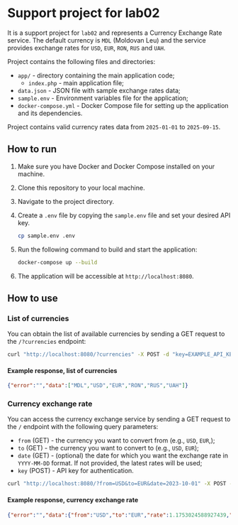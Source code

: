 # Support project for lab02

It is a support project for `lab02` and represents a Currency Exchange Rate service. The default currency is `MDL` (Moldovan Leu) and the service provides exchange rates for `USD`, `EUR`, `RON`, `RUS` and `UAH`.

Project contains the following files and directories:

- `app/` - directory containing the main application code;
  - `index.php` - main application file;
- `data.json` - JSON file with sample exchange rates data;
- `sample.env` - Environment variables file for the application;
- `docker-compose.yml` - Docker Compose file for setting up the application and its dependencies.

Project contains valid currency rates data from `2025-01-01` to `2025-09-15`.

## How to run

1. Make sure you have Docker and Docker Compose installed on your machine.
2. Clone this repository to your local machine.
3. Navigate to the project directory.
4. Create a `.env` file by copying the `sample.env` file and set your desired API key.

   ```bash
   cp sample.env .env
   ```

5. Run the following command to build and start the application:

   ```bash
   docker-compose up --build
   ```

6. The application will be accessible at `http://localhost:8080`.

## How to use

### List of currencies

You can obtain the list of available currencies by sending a GET request to the `/?currencies` endpoint:

```bash
curl "http://localhost:8080/?currencies" -X POST -d "key=EXAMPLE_API_KEY"
```

#### Example response, list of currencies

```json
{"error":"","data":["MDL","USD","EUR","RON","RUS","UAH"]}
```

### Currency exchange rate

You can access the currency exchange service by sending a GET request to the `/` endpoint with the following query parameters:

- `from` (GET) - the currency you want to convert from (e.g., `USD`, `EUR`,);
- `to` (GET) - the currency you want to convert to (e.g., `USD`, `EUR`);
- `date` (GET) - (optional) the date for which you want the exchange rate in `YYYY-MM-DD` format. If not provided, the latest rates will be used;
- `key` (POST) - API key for authentication.

```bash
curl "http://localhost:8080/?from=USD&to=EUR&date=2023-10-01" -X POST -d "key=EXAMPLE_API_KEY"
```

#### Example response, currency exchange rate

```json
{"error":"","data":{"from":"USD","to":"EUR","rate":1.1753024588927439,"date":"2023-10-01"}}
```
